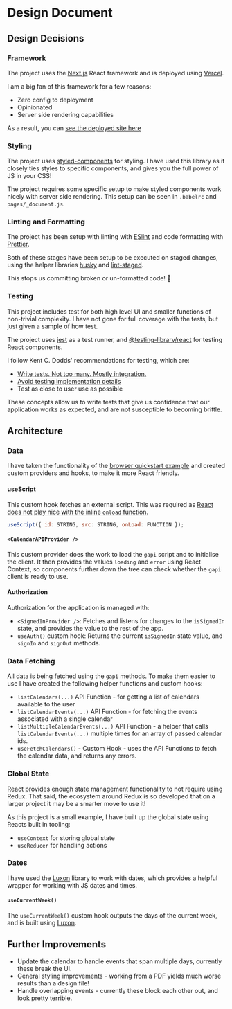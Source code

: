 # Design Document

## Design Decisions

### Framework

The project uses the [Next.js](https://nextjs.org/) React framework and is deployed using [Vercel](https://vercel.com/).

I am a big fan of this framework for a few reasons:

- Zero config to deployment
- Opinionated
- Server side rendering capabilities

As a result, you can [see the deployed site here](https://bristol-to-toronto.vercel.app/)

### Styling

The project uses [styled-components](https://styled-components.com/) for styling. I have used this library as it closely ties styles to specific components, and gives you the full power of JS in your CSS!

The project requires some specific setup to make styled components work nicely with server side rendering. This setup can be seen in `.babelrc` and `pages/_document.js`.

### Linting and Formatting

The project has been setup with linting with [ESlint](https://eslint.org/) and code formatting with [Prettier](https://prettier.io/).

Both of these stages have been setup to be executed on staged changes, using the helper libraries [husky](https://github.com/typicode/husky) and [lint-staged](https://github.com/okonet/lint-staged).

This stops us committing broken or un-formatted code! 🎉

### Testing

This project includes test for both high level UI and smaller functions of non-trivial complexity. I have not gone for full coverage with the tests, but just given a sample of how test.

The project uses [jest](https://jestjs.io/) as a test runner, and [@testing-library/react](https://testing-library.com/docs/react-testing-library/intro/) for testing React components.

I follow Kent C. Dodds' recommendations for testing, which are:

- [Write tests. Not too many. Mostly integration.](https://kentcdodds.com/blog/write-tests)
- [Avoid testing implementation details](https://kentcdodds.com/blog/testing-implementation-details)
- Test as close to user use as possible

These concepts allow us to write tests that give us confidence that our application works as expected, and are not susceptible to becoming brittle.

## Architecture

### Data

I have taken the functionality of the [browser quickstart example](https://developers.google.com/calendar/quickstart/js) and created custom providers and hooks, to make it more React friendly.

#### useScript

This custom hook fetches an external script. This was required as [React does not play nice with the inline `onload` function.](https://github.com/facebook/react/issues/13863)

```javascript
useScript({ id: STRING, src: STRING, onLoad: FUNCTION });
```

#### `<CalendarAPIProvider />`

This custom provider does the work to load the `gapi` script and to initialise the client. It then provides the values `loading` and `error` using React Context, so components further down the tree can check whether the `gapi` client is ready to use.

#### Authorization

Authorization for the application is managed with:

- `<SignedInProvider />`: Fetches and listens for changes to the `isSignedIn` state, and provides the value to the rest of the app.
- `useAuth()` custom hook: Returns the current `isSignedIn` state value, and `signIn` and `signOut` methods.

### Data Fetching

All data is being fetched using the `gapi` methods. To make them easier to use I have created the following helper functions and custom hooks:

- `listCalendars(...)` API Function - for getting a list of calendars available to the user
- `listCalendarEvents(...)` API Function - for fetching the events associated with a single calendar
- `listMultipleCalendarEvents(...)` API Function - a helper that calls `listCalendarEvents(...)` multiple times for an array of passed calendar ids.
- `useFetchCalendars()` - Custom Hook - uses the API Functions to fetch the calendar data, and returns any errors.

### Global State

React provides enough state management functionality to not require using Redux. That said, the ecosystem around Redux is so developed that on a larger project it may be a smarter move to use it!

As this project is a small example, I have built up the global state using Reacts built in tooling:

- `useContext` for storing global state
- `useReducer` for handling actions

### Dates

I have used the [Luxon](https://moment.github.io/luxon/index.html) library to work with dates, which provides a helpful wrapper for working with JS dates and times.

#### `useCurrentWeek()`

The `useCurrentWeek()` custom hook outputs the days of the current week, and is built using [Luxon](https://moment.github.io/luxon/index.html).

## Further Improvements

- Update the calendar to handle events that span multiple days, currently these break the UI.
- General styling improvements - working from a PDF yields much worse results than a design file!
- Handle overlapping events - currently these block each other out, and look pretty terrible.
